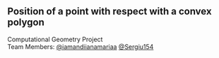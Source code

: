 <h2> Position of a point with respect with a convex polygon</h2>
Computational Geometry Project
<br>
Team Members: <a href="https://github.com/iamandiianamariaa">@iamandiianamariaa</a> <a href="https://github.com/Sergiu154">@Sergiu154</a>

